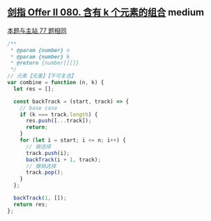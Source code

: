 ## [剑指 Offer II 080. 含有 k 个元素的组合](https://leetcode.cn/problems/uUsW3B/) <Badge type="warning">medium</Badge>

[本题与主站 77 题相同](https://leetcode-cn.com/problems/combinations/)

```js
/**
 * @param {number} n
 * @param {number} k
 * @return {number[][]}
 */
// 元素【无重】【不可复选】
var combine = function (n, k) {
  let res = [];

  const backTrack = (start, track) => {
    // base case
    if (k === track.length) {
      res.push([...track]);
      return;
    }
    for (let i = start; i <= n; i++) {
      // 做选择
      track.push(i);
      backTrack(i + 1, track);
      // 撤销选择
      track.pop();
    }
  };

  backTrack(1, []);
  return res;
};
```
